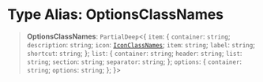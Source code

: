 # Type Alias: OptionsClassNames

> **OptionsClassNames**: `PartialDeep`\<\{ `item`: \{ `container`: `string`; `description`: `string`; `icon`: [`IconClassNames`](IconClassNames.md); `item`: `string`; `label`: `string`; `shortcut`: `string`; \}; `list`: \{ `container`: `string`; `header`: `string`; `list`: `string`; `section`: `string`; `separator`: `string`; \}; `options`: \{ `container`: `string`; `options`: `string`; \}; \}\>
